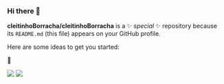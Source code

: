 ### Hi there 👋

**cleitinhoBorracha/cleitinhoBorracha** is a ✨ _special_ ✨ repository because its `README.md` (this file) appears on your GitHub profile.

Here are some ideas to get you started:


🐴

![](https://media.tenor.com/TCzfmNLrLVIAAAAi/iloveyou-sweetdreams.gif)
 ![](https://tenor.com/pt-BR/view/ojo-de-gato-gif-25441932)
 
